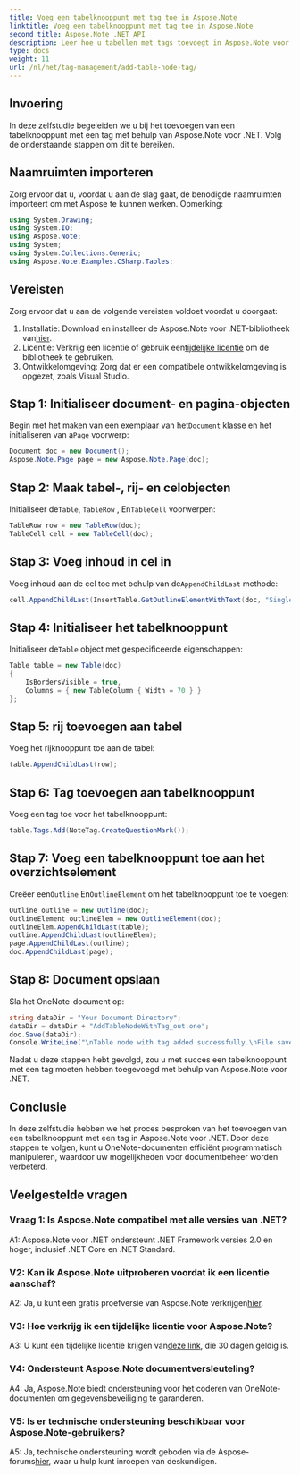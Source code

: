 ```yaml
---
title: Voeg een tabelknooppunt met tag toe in Aspose.Note
linktitle: Voeg een tabelknooppunt met tag toe in Aspose.Note
second_title: Aspose.Note .NET API
description: Leer hoe u tabellen met tags toevoegt in Aspose.Note voor .NET. Verbeter uw vaardigheden op het gebied van documentmanipulatie programmatisch.
type: docs
weight: 11
url: /nl/net/tag-management/add-table-node-tag/
---
```

## Invoering

In deze zelfstudie begeleiden we u bij het toevoegen van een tabelknooppunt met een tag met behulp van Aspose.Note voor .NET. Volg de onderstaande stappen om dit te bereiken.

## Naamruimten importeren

Zorg ervoor dat u, voordat u aan de slag gaat, de benodigde naamruimten importeert om met Aspose te kunnen werken. Opmerking:

```csharp
using System.Drawing;
using System.IO;
using Aspose.Note;
using System;
using System.Collections.Generic;
using Aspose.Note.Examples.CSharp.Tables;
```

## Vereisten

Zorg ervoor dat u aan de volgende vereisten voldoet voordat u doorgaat:

1.  Installatie: Download en installeer de Aspose.Note voor .NET-bibliotheek van[hier](https://releases.aspose.com/note/net/).
2.  Licentie: Verkrijg een licentie of gebruik een[tijdelijke licentie](https://purchase.aspose.com/temporary-license/) om de bibliotheek te gebruiken.
3. Ontwikkelomgeving: Zorg dat er een compatibele ontwikkelomgeving is opgezet, zoals Visual Studio.

## Stap 1: Initialiseer document- en pagina-objecten

 Begin met het maken van een exemplaar van het`Document` klasse en het initialiseren van a`Page` voorwerp:

```csharp
Document doc = new Document();
Aspose.Note.Page page = new Aspose.Note.Page(doc);
```

## Stap 2: Maak tabel-, rij- en celobjecten

 Initialiseer de`Table`, `TableRow` , En`TableCell` voorwerpen:

```csharp
TableRow row = new TableRow(doc);
TableCell cell = new TableCell(doc);
```

## Stap 3: Voeg inhoud in cel in

 Voeg inhoud aan de cel toe met behulp van de`AppendChildLast` methode:

```csharp
cell.AppendChildLast(InsertTable.GetOutlineElementWithText(doc, "Single cell."));
```

## Stap 4: Initialiseer het tabelknooppunt

 Initialiseer de`Table` object met gespecificeerde eigenschappen:

```csharp
Table table = new Table(doc)
{
    IsBordersVisible = true,
    Columns = { new TableColumn { Width = 70 } }
};
```

## Stap 5: rij toevoegen aan tabel

Voeg het rijknooppunt toe aan de tabel:

```csharp
table.AppendChildLast(row);
```

## Stap 6: Tag toevoegen aan tabelknooppunt

Voeg een tag toe voor het tabelknooppunt:

```csharp
table.Tags.Add(NoteTag.CreateQuestionMark());
```

## Stap 7: Voeg een tabelknooppunt toe aan het overzichtselement

 Creëer een`Outline` En`OutlineElement` om het tabelknooppunt toe te voegen:

```csharp
Outline outline = new Outline(doc);
OutlineElement outlineElem = new OutlineElement(doc);
outlineElem.AppendChildLast(table);
outline.AppendChildLast(outlineElem);
page.AppendChildLast(outline);
doc.AppendChildLast(page);
```

## Stap 8: Document opslaan

Sla het OneNote-document op:

```csharp
string dataDir = "Your Document Directory";
dataDir = dataDir + "AddTableNodeWithTag_out.one";
doc.Save(dataDir);
Console.WriteLine("\nTable node with tag added successfully.\nFile saved at " + dataDir);
```

Nadat u deze stappen hebt gevolgd, zou u met succes een tabelknooppunt met een tag moeten hebben toegevoegd met behulp van Aspose.Note voor .NET.

## Conclusie

In deze zelfstudie hebben we het proces besproken van het toevoegen van een tabelknooppunt met een tag in Aspose.Note voor .NET. Door deze stappen te volgen, kunt u OneNote-documenten efficiënt programmatisch manipuleren, waardoor uw mogelijkheden voor documentbeheer worden verbeterd.

## Veelgestelde vragen

### Vraag 1: Is Aspose.Note compatibel met alle versies van .NET?

A1: Aspose.Note voor .NET ondersteunt .NET Framework versies 2.0 en hoger, inclusief .NET Core en .NET Standard.

### V2: Kan ik Aspose.Note uitproberen voordat ik een licentie aanschaf?

 A2: Ja, u kunt een gratis proefversie van Aspose.Note verkrijgen[hier](https://releases.aspose.com/).

### V3: Hoe verkrijg ik een tijdelijke licentie voor Aspose.Note?

 A3: U kunt een tijdelijke licentie krijgen van[deze link](https://purchase.aspose.com/temporary-license/), die 30 dagen geldig is.

### V4: Ondersteunt Aspose.Note documentversleuteling?

A4: Ja, Aspose.Note biedt ondersteuning voor het coderen van OneNote-documenten om gegevensbeveiliging te garanderen.

### V5: Is er technische ondersteuning beschikbaar voor Aspose.Note-gebruikers?

 A5: Ja, technische ondersteuning wordt geboden via de Aspose-forums[hier](https://forum.aspose.com/c/note/28), waar u hulp kunt inroepen van deskundigen.